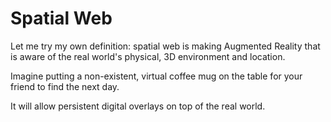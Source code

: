 # Spatial Web

Let me try my own definition: spatial web is making Augmented Reality that is aware of the real world's physical, 3D environment and location.

Imagine putting a non-existent, virtual coffee mug on the table for your friend to find the next day.

It will allow persistent digital overlays on top of the real world.
